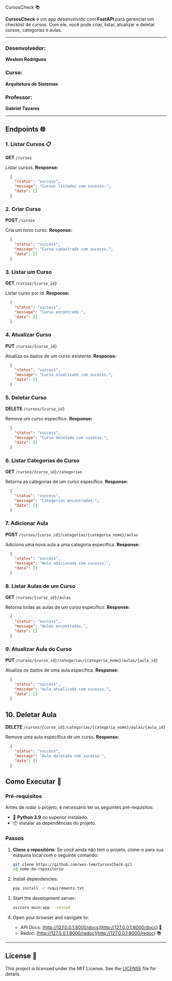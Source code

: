  CursosCheck 📚

**CursosCheck** é um app desenvolvido com **FastAPI** para gerenciar um checklist de cursos. Com ele, você pode criar, listar, atualizar e deletar cursos, categorias e aulas.

---

### Desenvolvedor:
**Weslem Rodrigues**

### Curso:
**Arquitetura de Sistemas**

### Professor:
**Gabriel Tavares**

---

## Endpoints 🌐

### 1. **Listar Cursos** 📋
**GET** `/cursos`

Listar cursos.
**Response:**
```json
  {
    "status": "success",
    "message": "Cursos listados com sucesso.",
    "data": []
  }
```

### 2. Criar Curso
**POST** `/cursos`

Cria um novo curso.
**Response:**
```json
  {
    "status": "success",
    "message": "Curso cadastrado com sucesso.",
    "data": []
  }
```

### 3. Listar um Curso
**GET** `/cursos/{curso_id}`

Listar curso por id.
**Response:**
```json
  {
    "status": "success",
    "message": "Curso encontrado.",
    "data": []
  }
```

### 4. Atualizar Curso
**PUT** `/cursos/{curso_id}`

Atualiza os dados de um curso existente.
**Response:**
```json
  {
    "status": "success",
    "message": "Curso atualizado com sucesso.",
    "data": []
  }
```

### 5. Deletar Curso
**DELETE** `/cursos/{curso_id}`

Remove um curso específico.
**Response:**
```json
  {
    "status": "success",
    "message": "Curso deletado com sucesso.",
    "data": []
  }
```

### 6. Listar Categorias do Curso
**GET** `/cursos/{curso_id}/categorias`

Retorna as categorias de um curso específico.
**Response:**
```json
  {
    "status": "success",
    "message": "Categorias encontradas.",
    "data": []
  }
```

### 7. Adicionar Aula
**POST** `/cursos/{curso_id}/categorias/{categoria_nome}/aulas`

Adiciona uma nova aula a uma categoria específica.
**Response:**
```json
  {
    "status": "success",
    "message": "Aula adicionada com sucesso.",
    "data": []
  }
```

### 8. Listar Aulas de um Curso
**GET** `/cursos/{curso_id}/aulas`

Retorna todas as aulas de um curso específico.
**Response:**
```json
  {
    "status": "success",
    "message": "Aulas encontradas.",
    "data": []
  }
```

### 9. Atualizar Aula do Curso
**PUT** `/cursos/{curso_id}/categorias/{categoria_nome}/aulas/{aula_id}`

Atualiza os dados de uma aula específica.
**Response:**
```json
  {
    "status": "success",
    "message": "Aula atualizada com sucesso.",
    "data": []
  }
```

## 10. Deletar Aula
**DELETE** `/cursos/{curso_id}/categorias/{categoria_nome}/aulas/{aula_id}`

Remove uma aula específica de um curso.
**Response:**
```json
  {
    "status": "success",
    "message": "Aula deletada com sucesso.",
    "data": []
  }
```

## Como Executar 🚀

### Pré-requisitos

Antes de rodar o projeto, é necessário ter os seguintes pré-requisitos:

- 🐍 **Python 3.9** ou superior instalado.
- 📦 Instalar as dependências do projeto.

### Passos

1. **Clone o repositório**:
   Se você ainda não tem o projeto, clone-o para sua máquina local com o seguinte comando:
   ```bash
   git clone https://github.com/wes-lem/CursosCheck.git
   cd nome-do-repositorio
   ```
  
2. Install dependencies:
   ```bash
   pip install -r requirements.txt
   ```

3. Start the development server:
   ```bash
   uvicorn main:app --reload
   ```

4. Open your browser and navigate to:
   - API Docs: [http://127.0.0.1:8000/docs](http://127.0.0.1:8000/docs) 📄
   - Redoc: [http://127.0.0.1:8000/redoc](http://127.0.0.1:8000/redoc) 📚

---

## License 📜

This project is licensed under the MIT License. See the [LICENSE](LICENSE) file for details.
